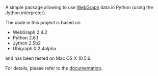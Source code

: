 A simple package allowing to use [WebGraph](http://webgraph.di.unimi.it/) data in Python (using the Jython interpreter).

The code in this project is based on

  * WebGraph 2.4.2
  * Python 2.6.1
  * Jython 2.5b2
  * Ubigraph 0.2.4alpha

and has been tested on Mac OS X 10.5.6.

For details, please refer to the [documentation](http://py-web-graph.googlecode.com/svn/trunk/docs/_build/html/index.html).